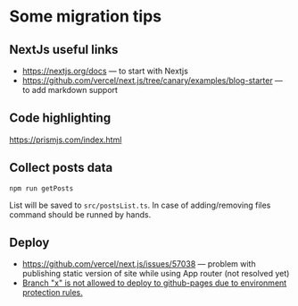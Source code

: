 # Some migration tips

## NextJs useful links

* https://nextjs.org/docs — to start with Nextjs
* https://github.com/vercel/next.js/tree/canary/examples/blog-starter — to add markdown support

## Code highlighting

https://prismjs.com/index.html

## Collect posts data

```
npm run getPosts
```

List will be saved to `src/postsList.ts`. In case of adding/removing files command should be runned by hands.

## Deploy

* https://github.com/vercel/next.js/issues/57038 — problem with publishing static version of site while using App router (not resolved yet)
* [Branch "x" is not allowed to deploy to github-pages due to environment protection rules.](https://github.com/orgs/community/discussions/39054)
